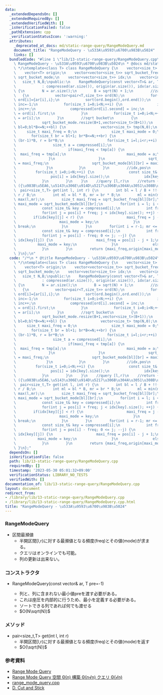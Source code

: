 ```yaml
---
data:
  _extendedDependsOn: []
  _extendedRequiredBy: []
  _extendedVerifiedWith: []
  _isVerificationFailed: false
  _pathExtension: cpp
  _verificationStatusIcon: ':warning:'
  attributes:
    _deprecated_at_docs: md/static-range-query/RangeModeQuery.md
    document_title: "RangeModeQuery - \u533A\u9593\u6700\u983B\u5024"
    links: []
  bundledCode: "#line 1 \"lib/13-static-range-query/RangeModeQuery.cpp\"\n/*\n * @title\
    \ RangeModeQuery - \u533A\u9593\u6700\u983B\u5024\n * @docs md/static-range-query/RangeModeQuery.md\n\
    \ */\ntemplate<class T> class RangeModeQuery {\n    vector<size_t> compressed;\n\
    \    vector<T> origin;\n    vector<vector<size_t>> sqrt_bucket_freq;\n    vector<vector<size_t>>\
    \ sqrt_bucket_mode;\n    vector<vector<size_t>> idx;\n    vector<int> pos;\n \
    \   size_t N,B;\npublic:\n    RangeModeQuery(const vector<T>& ar, T pre=-1)\n\
    \            : compressed(ar.size()), origin(ar.size()), idx(ar.size()), pos(ar.size())\
    \ {\n        N = ar.size();\n        B = sqrt(N) + 1;\n        //zarts\n     \
    \   {\n            vector<pair<T,size_t>> ord(N);\n            for(size_t i=0;i<N;++i)\
    \ ord[i]={ar[i],i};\n            sort(ord.begin(),ord.end());\n            int\
    \ inc=-1;\n            for(size_t i=0;i<N;++i) {\n                if(pre < ord[i].first)\
    \ inc++;\n                compressed[ord[i].second] = inc;\n                pre\
    \ = ord[i].first;\n            }\n            for(size_t i=0;i<N;++i) origin[compressed[i]]\
    \ = ar[i];\n        }\n        //sqrt bucket\n        {\n            sqrt_bucket_freq.resize(B+1,vector<size_t>(B+1));\n\
    \            sqrt_bucket_mode.resize(B+1,vector<size_t>(B+1));\n            for(size_t\
    \ bl=0;bl*B<=N;++bl) {\n                vector<size_t> tmp(N,0);\n           \
    \     size_t maxi_freq = 0;\n                size_t maxi_mode = 0;\n         \
    \       for(size_t br = bl+1; br*B<=N;++br) {\n                    size_t l =\
    \ (br-1)*B, r = br*B;\n                    for(size_t i=l;i<r;++i) {\n       \
    \                 size_t a = compressed[i];\n                        ++tmp[a];\n\
    \                        if(maxi_freq < tmp[a]) {\n                          \
    \  maxi_freq = tmp[a];\n                            maxi_mode = a;\n         \
    \               }\n                    }\n                    sqrt_bucket_freq[bl][br]\
    \ = maxi_freq;\n                    sqrt_bucket_mode[bl][br] = maxi_mode;\n  \
    \              }\n            }\n        }\n        //idx,pos\n        {\n   \
    \         for(size_t i=0;i<N;++i) {\n                const size_t& key = compressed[i];\n\
    \                pos[i] = idx[key].size();\n                idx[key].push_back(i);\n\
    \            }\n        }\n    }\n    //query [l,r)\n    //return {freq,mode}\
    \ ({\u983B\u5EA6,\u5143\u306E\u914D\u5217\u306B\u304A\u3051\u308B\u5024})\n  \
    \  pair<size_t,T> get(int l, int r) {\n        int bl = l / B + !!(l%B), br =\
    \ r / B;\n        int ml = bl * B, mr = br * B;\n        ml = min(ml,r); mr =\
    \ max(l,mr);\n        size_t maxi_freq = sqrt_bucket_freq[bl][br];\n        size_t\
    \ maxi_mode = sqrt_bucket_mode[bl][br];\n        for(int i = l; i < ml; ++i) {\n\
    \            const size_t& key = compressed[i];\n            int freq = maxi_freq;\n\
    \            for(int j = pos[i] + freq; j < idx[key].size(); ++j) {\n        \
    \        if(idx[key][j] < r) {\n                    maxi_freq = j - pos[i] + 1;\n\
    \                    maxi_mode = key;\n                }\n                else\
    \ break;\n            }\n        }\n        for(int i = r-1; mr <= i; --i) {\n\
    \            const size_t& key = compressed[i];\n            int freq = maxi_freq;\n\
    \            for(int j = pos[i] - freq; 0 <= j; --j) {\n                if(l <=\
    \ idx[key][j]) {\n                    maxi_freq = pos[i] - j + 1;\n          \
    \          maxi_mode = key;\n                }\n                else break;\n\
    \            }\n        }\n        return {maxi_freq,origin[maxi_mode]};\n   \
    \ }\n};\n"
  code: "/*\n * @title RangeModeQuery - \u533A\u9593\u6700\u983B\u5024\n * @docs md/static-range-query/RangeModeQuery.md\n\
    \ */\ntemplate<class T> class RangeModeQuery {\n    vector<size_t> compressed;\n\
    \    vector<T> origin;\n    vector<vector<size_t>> sqrt_bucket_freq;\n    vector<vector<size_t>>\
    \ sqrt_bucket_mode;\n    vector<vector<size_t>> idx;\n    vector<int> pos;\n \
    \   size_t N,B;\npublic:\n    RangeModeQuery(const vector<T>& ar, T pre=-1)\n\
    \            : compressed(ar.size()), origin(ar.size()), idx(ar.size()), pos(ar.size())\
    \ {\n        N = ar.size();\n        B = sqrt(N) + 1;\n        //zarts\n     \
    \   {\n            vector<pair<T,size_t>> ord(N);\n            for(size_t i=0;i<N;++i)\
    \ ord[i]={ar[i],i};\n            sort(ord.begin(),ord.end());\n            int\
    \ inc=-1;\n            for(size_t i=0;i<N;++i) {\n                if(pre < ord[i].first)\
    \ inc++;\n                compressed[ord[i].second] = inc;\n                pre\
    \ = ord[i].first;\n            }\n            for(size_t i=0;i<N;++i) origin[compressed[i]]\
    \ = ar[i];\n        }\n        //sqrt bucket\n        {\n            sqrt_bucket_freq.resize(B+1,vector<size_t>(B+1));\n\
    \            sqrt_bucket_mode.resize(B+1,vector<size_t>(B+1));\n            for(size_t\
    \ bl=0;bl*B<=N;++bl) {\n                vector<size_t> tmp(N,0);\n           \
    \     size_t maxi_freq = 0;\n                size_t maxi_mode = 0;\n         \
    \       for(size_t br = bl+1; br*B<=N;++br) {\n                    size_t l =\
    \ (br-1)*B, r = br*B;\n                    for(size_t i=l;i<r;++i) {\n       \
    \                 size_t a = compressed[i];\n                        ++tmp[a];\n\
    \                        if(maxi_freq < tmp[a]) {\n                          \
    \  maxi_freq = tmp[a];\n                            maxi_mode = a;\n         \
    \               }\n                    }\n                    sqrt_bucket_freq[bl][br]\
    \ = maxi_freq;\n                    sqrt_bucket_mode[bl][br] = maxi_mode;\n  \
    \              }\n            }\n        }\n        //idx,pos\n        {\n   \
    \         for(size_t i=0;i<N;++i) {\n                const size_t& key = compressed[i];\n\
    \                pos[i] = idx[key].size();\n                idx[key].push_back(i);\n\
    \            }\n        }\n    }\n    //query [l,r)\n    //return {freq,mode}\
    \ ({\u983B\u5EA6,\u5143\u306E\u914D\u5217\u306B\u304A\u3051\u308B\u5024})\n  \
    \  pair<size_t,T> get(int l, int r) {\n        int bl = l / B + !!(l%B), br =\
    \ r / B;\n        int ml = bl * B, mr = br * B;\n        ml = min(ml,r); mr =\
    \ max(l,mr);\n        size_t maxi_freq = sqrt_bucket_freq[bl][br];\n        size_t\
    \ maxi_mode = sqrt_bucket_mode[bl][br];\n        for(int i = l; i < ml; ++i) {\n\
    \            const size_t& key = compressed[i];\n            int freq = maxi_freq;\n\
    \            for(int j = pos[i] + freq; j < idx[key].size(); ++j) {\n        \
    \        if(idx[key][j] < r) {\n                    maxi_freq = j - pos[i] + 1;\n\
    \                    maxi_mode = key;\n                }\n                else\
    \ break;\n            }\n        }\n        for(int i = r-1; mr <= i; --i) {\n\
    \            const size_t& key = compressed[i];\n            int freq = maxi_freq;\n\
    \            for(int j = pos[i] - freq; 0 <= j; --j) {\n                if(l <=\
    \ idx[key][j]) {\n                    maxi_freq = pos[i] - j + 1;\n          \
    \          maxi_mode = key;\n                }\n                else break;\n\
    \            }\n        }\n        return {maxi_freq,origin[maxi_mode]};\n   \
    \ }\n};"
  dependsOn: []
  isVerificationFile: false
  path: lib/13-static-range-query/RangeModeQuery.cpp
  requiredBy: []
  timestamp: '2023-05-30 05:01:32+09:00'
  verificationStatus: LIBRARY_NO_TESTS
  verifiedWith: []
documentation_of: lib/13-static-range-query/RangeModeQuery.cpp
layout: document
redirect_from:
- /library/lib/13-static-range-query/RangeModeQuery.cpp
- /library/lib/13-static-range-query/RangeModeQuery.cpp.html
title: "RangeModeQuery - \u533A\u9593\u6700\u983B\u5024"
---
```

### RangeModeQuery
- 区間最瀕値
  - 半開区間[l,r)に対する最瀕値となる頻度(freq)とその値(mode)が求まる。
  - クエリはオンラインでも可能。
  - 列の更新は出来ない。

### コンストラクタ
- RangeModeQuery(const vector<T>& ar, T pre=-1)
  - 列と、列に含まれない最小値preを渡す必要がある。
  - これは座圧を内部的に行うため、最小を定義する必要がある。
  - ソートできる列であれば何でも渡せる
  - $O(N\sqrt(N))$

### メソッド
- pair<size_t,T> get(int l, int r)
  - 半開区間[l,r)に対する最瀕値となる頻度(freq)とその値(mode)を返す
  - $O(\sqrt(N))$

### 参考資料
- [Range Mode Query](https://scrapbox.io/data-structures/Range_Mode_Query)
- [Range Mode Query 空間 Θ(n) 構築 Θ(n√n) クエリ Θ(√n)](https://noshi91.hatenablog.com/entry/2020/10/26/140105)
- [range_mode_query.cpp](https://github.com/noshi91/Library/blob/master/data_structure/range_mode_query.cpp)
- [D. Cut and Stick](https://codeforces.com/contest/1514/problem/D)